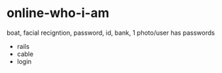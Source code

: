 # online-who-i-am
boat, facial recigntion, password, id, bank, 1 photo/user has passwords 
- rails 
- cable
- login
